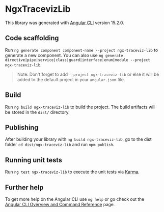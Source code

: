 # NgxTracevizLib

This library was generated with [Angular CLI](https://github.com/angular/angular-cli) version 15.2.0.

## Code scaffolding

Run `ng generate component component-name --project ngx-traceviz-lib` to generate a new component. You can also use `ng generate directive|pipe|service|class|guard|interface|enum|module --project ngx-traceviz-lib`.
> Note: Don't forget to add `--project ngx-traceviz-lib` or else it will be added to the default project in your `angular.json` file. 

## Build

Run `ng build ngx-traceviz-lib` to build the project. The build artifacts will be stored in the `dist/` directory.

## Publishing

After building your library with `ng build ngx-traceviz-lib`, go to the dist folder `cd dist/ngx-traceviz-lib` and run `npm publish`.

## Running unit tests

Run `ng test ngx-traceviz-lib` to execute the unit tests via [Karma](https://karma-runner.github.io).

## Further help

To get more help on the Angular CLI use `ng help` or go check out the [Angular CLI Overview and Command Reference](https://angular.io/cli) page.
